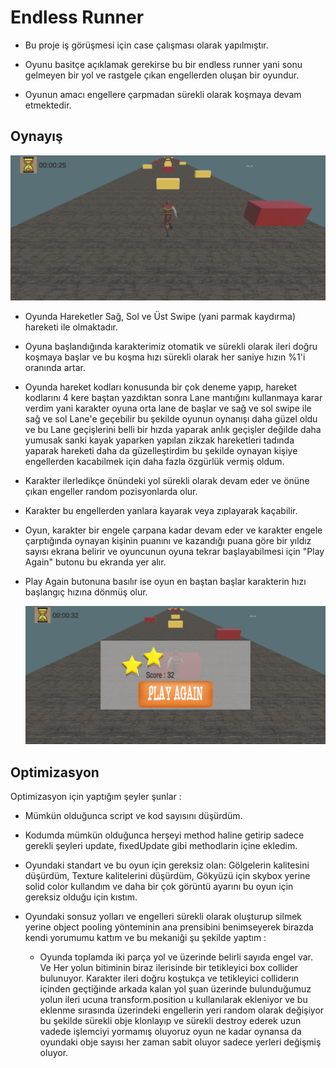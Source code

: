 # Endless Runner 

- Bu proje iş görüşmesi için case çalışması olarak yapılmıştır.

- Oyunu basitçe açıklamak gerekirse bu bir endless runner yani sonu gelmeyen bir yol ve rastgele çıkan engellerden oluşan bir oyundur.

- Oyunun amacı engellere çarpmadan sürekli olarak koşmaya devam etmektedir.

## Oynayış

<img src="https://github.com/Sefa4177/EndlessRunnerCP/blob/main/Screenshot_2023-05-14-16-49-21-915_com.SCPGaming.EndlessRunnerCP.jpg" width="auto">

- Oyunda Hareketler Sağ, Sol ve Üst Swipe (yani parmak kaydırma) hareketi ile olmaktadır.

- Oyuna başlandığında karakterimiz otomatik ve sürekli olarak ileri doğru koşmaya başlar ve bu koşma hızı sürekli olarak her saniye hızın %1'i oranında artar.

- Oyunda hareket kodları konusunda bir çok deneme yapıp, hareket kodlarını 4 kere baştan yazdıktan sonra  Lane mantığını kullanmaya karar verdim yani karakter oyuna orta lane de başlar ve sağ ve sol swipe ile sağ ve sol Lane'e geçebilir bu şekilde oyunun oynanışı daha güzel oldu ve bu Lane geçişlerini belli bir hızda yaparak anlık geçişler değilde daha yumusak sanki kayak yaparken yapılan zikzak hareketleri tadında yaparak hareketi daha da güzelleştirdim bu şekilde oynayan kişiye engellerden kacabilmek için daha fazla özgürlük vermiş oldum.

- Karakter ilerledikçe önündeki yol sürekli olarak devam eder ve önüne çıkan engeller random pozisyonlarda olur.

- Karakter bu engellerden yanlara kayarak veya zıplayarak kaçabilir.

- Oyun, karakter bir engele çarpana kadar devam eder ve karakter engele çarptığında oynayan kişinin puanını ve kazandığı puana göre bir yıldız sayısı ekrana belirir ve oyuncunun oyuna tekrar başlayabilmesi için "Play Again" butonu bu ekranda yer alır.

- Play Again butonuna basılır ise oyun en baştan başlar karakterin hızı başlangıç hızına dönmüş olur.

  <img src="https://github.com/Sefa4177/EndlessRunnerCP/blob/main/Screenshot_2023-05-14-16-49-34-305_com.SCPGaming.EndlessRunnerCP.jpg" width="auto">

## Optimizasyon

Optimizasyon için yaptığım şeyler şunlar :

- Mümkün olduğunca script ve kod sayısını düşürdüm.

- Kodumda mümkün olduğunca herşeyi method haline getirip sadece gerekli şeyleri update, fixedUpdate gibi methodlarin içine ekledim.

- Oyundaki standart ve bu oyun için gereksiz olan: Gölgelerin kalitesini düşürdüm, Texture kalitelerini düşürdüm, Gökyüzü için skybox yerine solid color kullandım ve daha bir çok görüntü ayarını bu oyun için gereksiz olduğu için kıstım.

- Oyundaki sonsuz yolları ve engelleri sürekli olarak oluşturup silmek yerine object pooling yönteminin ana prensibini benimseyerek birazda kendi yorumumu kattım ve bu mekaniği şu şekilde yaptım : 

    - Oyunda toplamda iki parça yol ve üzerinde belirli sayıda engel var. Ve Her yolun bitiminin biraz ilerisinde bir tetikleyici box collider bulunuyor. Karakter ileri doğru koştukça ve tetikleyici colliderın içinden geçtiğinde arkada kalan yol şuan üzerinde bulunduğumuz yolun ileri ucuna transform.position u kullanılarak ekleniyor ve bu eklenme sırasında üzerindeki engellerin yeri random olarak değişiyor bu şekilde sürekli obje klonlayıp ve sürekli destroy ederek uzun vadede işlemciyi yormamış oluyoruz oyun ne kadar oynansa da oyundaki obje sayısı her zaman sabit oluyor sadece yerleri değişmiş oluyor.

